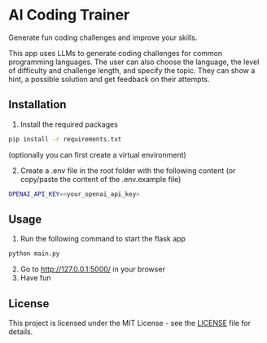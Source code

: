 # AI Coding Trainer
Generate fun coding challenges and improve your skills.

This app uses LLMs to generate coding challenges for common programming languages. The user can also choose the language, the level of difficulty and challenge length, and specify the topic. They can show a hint, a possible solution and get feedback on their attempts.

## Installation
1. Install the required packages
```bash
pip install -r requirements.txt
```
(optionally you can first create a virtual environment)

2. Create a .env file in the root folder with the following content (or copy/paste the content of the .env.example file)
```bash
OPENAI_API_KEY=<your_openai_api_key>
```

## Usage

1. Run the following command to start the flask app
```bash
python main.py
```
2. Go to http://127.0.0.1:5000/ in your browser
3. Have fun

## License
This project is licensed under the MIT License - see the [LICENSE](LICENSE) file for details.

